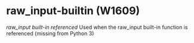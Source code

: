 # raw_input-builtin (W1609)
*raw\_input built-in referenced* Used when the raw\_input built-in
function is referenced (missing from Python 3)

